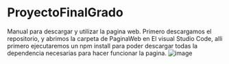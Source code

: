 # ProyectoFinalGrado
Manual para descargar y utilizar la pagina web.
Primero descargamos el repositorio, y abrimos la carpeta de PaginaWeb en El visual Studio Code, alli primero ejecutaremos un npm install para poder descargar todas la dependencia necesarias para hacer funcionar la pagina.
![image](https://user-images.githubusercontent.com/103026515/172017884-c2d1d334-9c6f-48a2-be64-3f4c26550915.png)
